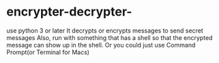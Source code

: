# encrypter-decrypter-
use python 3 or later 
It decrypts or encrypts messages to send secret messages
Also, run with something that has a shell so that the encrypted message can show up in the shell. Or you could just use Command Prompt(or Terminal for Macs)
